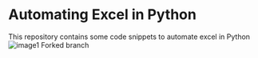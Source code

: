 # Automating Excel in Python
This repository contains some code snippets to automate excel in Python
![image1](images/thumbnail.png)
Forked branch 
